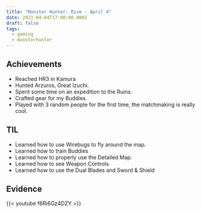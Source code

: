 ```yaml
---
title: "Monster Hunter: Rise - April 4"
date: 2021-04-04T17:00:00.000Z
draft: false
tags:
  - gaming
  - monsterhunter
---
```

## Achievements

- Reached HR3 in Kamura
- Hunted Arzuros, Great Izuchi.
- Spent some time on an expedition to the Ruins.
- Crafted gear for my Buddies.
- Played with 3 random people for the first time, the matchmaking is really cool.

## TIL

- Learned how to use Wirebugs to fly around the map.
- Learned how to train Buddies
- Learned how to properly use the Detailed Map.
- Learned how to see Weapon Controls
- Learned how to use the Dual Blades and Sword & Shield

## Evidence

{{< youtube f6Ri6Gz4DZY >}}